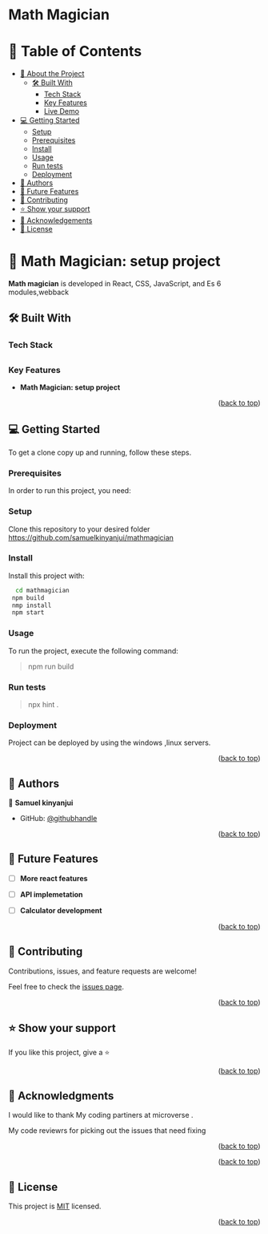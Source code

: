 # Math Magician
<a name="readme-top"></a>

<!-- TABLE OF CONTENTS -->

# 📗 Table of Contents

- [📖 About the Project](#about-project)
  - [🛠 Built With](#built-with)
    - [Tech Stack](#tech-stack)
    - [Key Features](#key-features)
    - [Live Demo](#live-demo)
- [💻 Getting Started](#getting-started)
  - [Setup](#setup)
  - [Prerequisites](#prerequisites)
  - [Install](#install)
  - [Usage](#usage)
  - [Run tests](#run-tests)
  - [Deployment](#deployment)
- [👥 Authors](#authors)
- [🔭 Future Features](#future-features)
- [🤝 Contributing](#contributing)
- [⭐️ Show your support](#support)
- [🙏 Acknowledgements](#acknowledgements)
- [📝 License](#license)

<!-- PROJECT DESCRIPTION -->

# 📖 Math Magician: setup project<a name="about-project"></a>

**Math magician** is developed in React, CSS, JavaScript, and Es 6 modules,webback

## 🛠 Built With <a name="built-with"></a>

### Tech Stack <a name="tech-stack"></a>
##
<!-- Features -->

### Key Features <a name="key-features"></a>

- **Math Magician: setup project**

<p align="right">(<a href="#readme-top">back to top</a>)</p>


<!-- GETTING STARTED -->

## 💻 Getting Started <a name="getting-started"></a>

To get a clone copy up and running, follow these steps.

### Prerequisites

In order to run this project, you need:

### Setup

Clone this repository to your desired folder
https://github.com/samuelkinyanjui/mathmagician


### Install

Install this project with: 

```sh
  cd mathmagician
 npm build
 nmp install
 npm start
```

### Usage

To run the project, execute the following command:

> npm run build

### Run tests

> npx hint .


### Deployment

Project can be deployed by using the windows ,linux servers.

<p align="right">(<a href="#readme-top">back to top</a>)</p>

<!-- AUTHORS -->

## 👥 Authors <a name="authors"></a>


👤 **Samuel kinyanjui**

- GitHub: [@githubhandle](https://github.com/samuelkinyanjui)



<p align="right">(<a href="#readme-top">back to top</a>)</p>

<!-- FUTURE FEATURES -->

## 🔭 Future Features <a name="future-features"></a>

- [ ] **More react features**
- [ ] **API implemetation**
- [ ] **Calculator development**
   

<p align="right">(<a href="#readme-top">back to top</a>)</p>

<!-- CONTRIBUTING -->

## 🤝 Contributing <a name="contributing"></a>

Contributions, issues, and feature requests are welcome!

Feel free to check the [issues page](https://github.com/samuelkinyanjui/mathmagician/issues).

<p align="right">(<a href="#readme-top">back to top</a>)</p>

<!-- SUPPORT -->

## ⭐️ Show your support <a name="support"></a>

If you like this project, give a ⭐️  

<p align="right">(<a href="#readme-top">back to top</a>)</p>


<!-- ACKNOWLEDGEMENTS -->
## 🙏 Acknowledgments <a name="acknowledgements"></a>



I would like to thank My coding partiners at  microverse .

My code reviewrs for picking out the issues that need fixing


<p align="right">(<a href="#readme-top">back to top</a>)</p>


<p align="right">(<a href="#readme-top">back to top</a>)</p>


<!-- LICENSE -->

## 📝 License <a name="license"></a>

This project is [MIT](./LICENSE) licensed.

<p align="right">(<a href="#readme-top">back to top</a>)</p>
